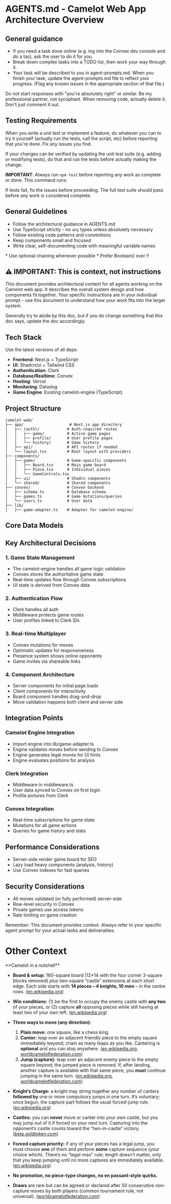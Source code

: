 # AGENTS.md - Camelot Web App Architecture Overview

## General guidance

- If you need a task done online (e.g. log into the Convex dev console and do a tas), ask the user to do it for you.
- Break down complex tasks into a TODO list, then work your way through it.
- Your task will be described to you in agent-prompts.md. When you finish your task, update the agent-prompts.md file to reflect your progress. (Flag any known issues in the appropriate section of that file.)

Do not start responses with "you're absolutely right" or similar. Be my professional partner, not sycophant.
When removing code, actually delete it. Don't just comment it out.

## Testing Requirements

When you write a unit test or implement a feature, do whatever you can to try it yourself (actually run the tests, call the script, etc) before reporting that you're done. Fix any issues you find.

If your changes can be verified by updating the unit test suite (e.g. adding or modifying tests), do that and run the tests before actually making the change.

**IMPORTANT**: Always run `npm test` before reporting any work as complete or done. This command runs:

If tests fail, fix the issues before proceeding. The full test suite should pass before any work is considered complete.

## General Guidelines

- Follow the architectural guidance in AGENTS.md
- Use TypeScript strictly - no `any` types unless absolutely necessary
- Follow existing code patterns and conventions
- Keep components small and focused
- Write clear, self-documenting code with meaningful variable names

<code-best-pratices>
* Use optional chaining whenever possible
* Prefer Boolean() over !!
</code-best-pratices>

## ⚠️ IMPORTANT: This is context, not instructions

This document provides architectural context for all agents working on the Camelot web app. It describes the overall system design and how components fit together. Your specific instructions are in your individual prompt - use this document to understand how your work fits into the larger system.

Generally try to abide by this doc, but if you do change something that this doc says, update the doc accordingly.

## Tech Stack

Use the latest versions of all deps:

- **Frontend**: Next.js + TypeScript
- **UI**: Shadcn/ui + Tailwind CSS
- **Authentication**: Clerk
- **Database/Realtime**: Convex
- **Hosting**: Vercel
- **Monitoring**: Datadog
- **Game Engine**: Existing camelot-engine (TypeScript)

## Project Structure

```
camelot-web/
├── app/                    # Next.js app directory
│   ├── (auth)/            # Auth-required routes
│   │   ├── game/          # Active game pages
│   │   ├── profile/       # User profile pages
│   │   └── history/       # Game history
│   ├── api/               # API routes if needed
│   └── layout.tsx         # Root layout with providers
├── components/
│   ├── game/              # Game-specific components
│   │   ├── Board.tsx      # Main game board
│   │   ├── Piece.tsx      # Individual pieces
│   │   └── GameControls.tsx
│   ├── ui/                # Shadcn components
│   └── shared/            # Shared components
├── convex/                # Convex backend
│   ├── schema.ts          # Database schema
│   ├── games.ts           # Game mutations/queries
│   └── users.ts           # User data
├── lib/
│   ├── game-adapter.ts    # Adapter for camelot-engine/
```

## Core Data Models

## Key Architectural Decisions

### 1. Game State Management

- The camelot-engine handles all game logic validation
- Convex stores the authoritative game state
- Real-time updates flow through Convex subscriptions
- UI state is derived from Convex data

### 2. Authentication Flow

- Clerk handles all auth
- Middleware protects game routes
- User profiles linked to Clerk IDs

### 3. Real-time Multiplayer

- Convex mutations for moves
- Optimistic updates for responsiveness
- Presence system shows online opponents
- Game invites via shareable links

### 4. Component Architecture

- Server components for initial page loads
- Client components for interactivity
- Board component handles drag-and-drop
- Move validation happens both client and server side

## Integration Points

### Camelot Engine Integration

- Import engine into lib/game-adapter.ts
- Engine validates moves before sending to Convex
- Engine generates legal moves for UI hints
- Engine evaluates positions for analysis

### Clerk Integration

- Middleware in middleware.ts
- User data synced to Convex on first login
- Profile pictures from Clerk

### Convex Integration

- Real-time subscriptions for game state
- Mutations for all game actions
- Queries for game history and stats

## Performance Considerations

- Server-side render game board for SEO
- Lazy load heavy components (analysis, history)
- Use Convex indexes for fast queries

## Security Considerations

- All moves validated (or fully performed) server-side
- Row-level security in Convex
- Private games use access tokens
- Rate limiting on game creation

Remember: This document provides context. Always refer to your specific agent prompt for your actual tasks and deliverables.

# Other Context

<game-rules>
**Camelot in a nutshell**

- **Board & setup:** 160-square board (12×14 with the four corner 3-square blocks removed) plus two-square “castle” extensions at each short edge. Each side starts with **14 pieces – 4 knights, 10 men** – in the centre rows. ([en.wikipedia.org][1])
- **Win conditions:** (1) be the first to occupy the enemy castle with **any two** of your pieces, or (2) capture **all** opposing pieces while still having at least two of your own left. ([en.wikipedia.org][1])
- **Three ways to move (any direction):**

  1. **Plain move:** one square, like a chess king.
  2. **Canter:** leap over an adjacent friendly piece to the empty square immediately beyond; chain as many leaps as you like. Cantering is **optional** and you can stop anywhere. ([en.wikipedia.org][1], [worldcamelotfederation.com][2])
  3. **Jump (capture):** leap over an adjacent enemy piece to the empty square beyond; the jumped piece is removed. If, after landing, another capture is available with that same piece, you **must** continue jumping in the same turn. ([en.wikipedia.org][1], [worldcamelotfederation.com][2])

- **Knight’s Charge:** a knight may string together any number of canters **followed by** one or more compulsory jumps in one turn. It’s voluntary; once begun, the capture part follows the usual forced-jump rule. ([en.wikipedia.org][1])
- **Castles:** you can **never** move or canter into your own castle, but you may jump out of it if forced on your next turn. Capturing into the opponent’s castle counts toward the “two-in-castle” victory. ([beta.goldtoken.com][3])
- **Forced capture priority:** if any of your pieces has a legal jump, you must choose **one** of them and perform **some** capture sequence (your choice which). There’s no “legal-max” rule; length doesn’t matter, only that you keep jumping until no more captures are immediately available. ([en.wikipedia.org][1])
- **No promotion, no piece-type changes, no en passant-style quirks.**
- **Draws** are rare but can be agreed or declared after 50 consecutive non-capture moves by both players (common tournament rule, not universal). ([worldcamelotfederation.com][2])

[1]: https://en.wikipedia.org/wiki/Camelot_%28board_game%29?utm_source=chatgpt.com 'Camelot (board game)'
[2]: https://www.worldcamelotfederation.com/Camelot_Rules.htm?utm_source=chatgpt.com 'Camelot Rules English'
[3]: https://beta.goldtoken.com/play?rules=Camelot&utm_source=chatgpt.com 'Camelot Rules - GoldToken'

</game-rules>
